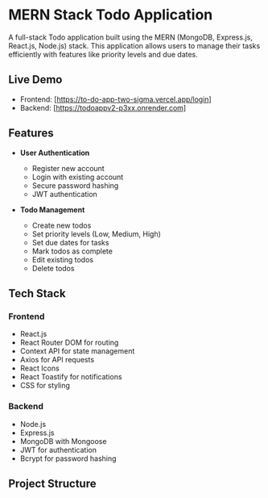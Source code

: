 # MERN Stack Todo Application

A full-stack Todo application built using the MERN (MongoDB, Express.js, React.js, Node.js) stack. This application allows users to manage their tasks efficiently with features like priority levels and due dates.

## Live Demo

- Frontend: [https://to-do-app-two-sigma.vercel.app/login]
- Backend: [https://todoappv2-p3xx.onrender.com]

## Features

- **User Authentication**
  - Register new account
  - Login with existing account
  - Secure password hashing
  - JWT authentication

- **Todo Management**
  - Create new todos
  - Set priority levels (Low, Medium, High)
  - Set due dates for tasks
  - Mark todos as complete
  - Edit existing todos
  - Delete todos

## Tech Stack

### Frontend
- React.js
- React Router DOM for routing
- Context API for state management
- Axios for API requests
- React Icons
- React Toastify for notifications
- CSS for styling

### Backend
- Node.js
- Express.js
- MongoDB with Mongoose
- JWT for authentication
- Bcrypt for password hashing

## Project Structure
